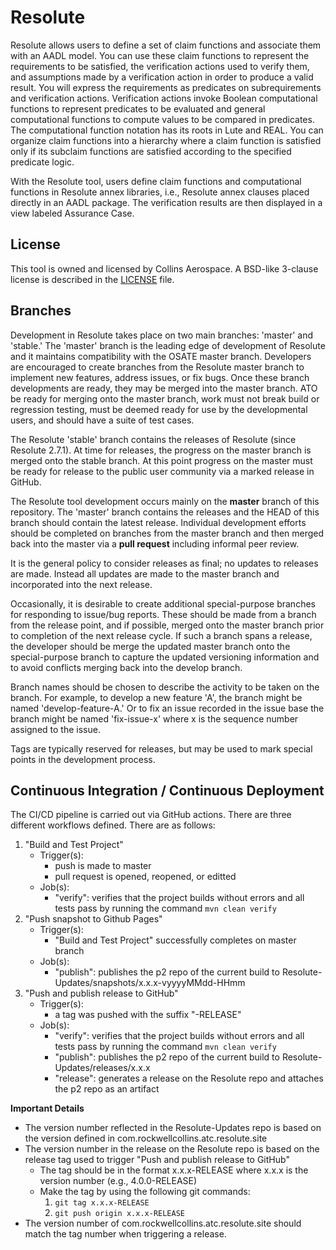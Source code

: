 # Resolute
Resolute allows users to define a set of claim functions and associate them with an AADL model. You can use these claim functions to represent the requirements to be satisfied, the verification actions 
used to verify them, and assumptions made by a verification action in order to produce a valid result. You will express the requirements as predicates on subrequirements and verification actions. Verification 
actions invoke Boolean computational functions to represent predicates to be evaluated and general computational functions to compute values to be compared in predicates. The computational function notation 
has its roots in Lute and REAL. You can organize claim functions into a hierarchy where a claim function is satisfied only if its subclaim functions are satisfied according to the specified predicate logic.

With the Resolute tool, users define claim functions and computational functions in Resolute annex libraries, i.e., Resolute annex clauses placed directly in an AADL package. The verification results are then displayed in a view labeled Assurance Case. 

## License

This tool is owned and licensed by Collins Aerospace.  A BSD-like 3-clause license is described in the [LICENSE](https://github.com/loonwerks/formal-methods-workbench/blob/master/LICENSE) file.

## Branches

Development in Resolute takes place on two main branches: 'master' and
'stable.'  The 'master' branch is the leading edge of development of
Resolute and it maintains compatibility with the OSATE master branch.
Developers are encouraged to create branches from the Resolute master
branch to implement new features, address issues, or fix bugs. Once
these branch developments are ready, they may be merged into the 
master branch. ATO be ready for merging onto the master branch,
work must not break build or regression testing, must be deemed
ready for use by the developmental users, and should have a suite
of test cases.

The Resolute 'stable' branch contains the releases of Resolute (since
Resolute 2.7.1).  At time for releases, the progress on the master
branch is merged onto the stable branch.  At this point progress
on the master must be ready for release to the public user community
via a marked release in GitHub.

The Resolute tool development occurs mainly on the **master** branch
of this repository.  The 'master' branch contains the releases and the
HEAD of this branch should contain the latest release.  Individual
development efforts should be completed on branches from the master
branch and then merged back into the master via a **pull request**
including informal peer review.

It is the general policy to consider releases as final; no updates to
releases are made.  Instead all updates are made to the master branch
and incorporated into the next release.

Occasionally, it is desirable to create additional special-purpose
branches for responding to issue/bug reports. These should be made
from a branch from the release point, and if possible, merged onto the
master branch prior to completion of the next release cycle. If such
a branch spans a release, the developer should be merge the updated
master branch onto the special-purpose branch to capture the updated
versioning information and to avoid conflicts merging back into the
develop branch.

Branch names should be chosen to describe the activity to be taken on
the branch.  For example, to develop a new feature 'A', the branch
might be named 'develop-feature-A.'  Or to fix an issue recorded in
the issue base the branch might be named 'fix-issue-x' where x is the
sequence number assigned to the issue.

Tags are typically reserved for releases, but may be used to mark special points in the development process.

## Continuous Integration / Continuous Deployment
The CI/CD pipeline is carried out via GitHub actions. There are three different workflows defined. There are as follows:
   1. "Build and Test Project"
      - Trigger(s): 
         * push is made to master 
         * pull request is opened, reopened, or editted
      - Job(s):
         * "verify": verifies that the project builds without errors and all tests pass by running the command `mvn clean verify` 
   2. "Push snapshot to Github Pages"
      - Trigger(s):
         * "Build and Test Project" successfully completes on master branch
      - Job(s):
         * "publish": publishes the p2 repo of the current build to Resolute-Updates/snapshots/x.x.x-vyyyyMMdd-HHmm
   3. "Push and publish release to GitHub"
      - Trigger(s):
         * a tag was pushed with the suffix "-RELEASE"
      - Job(s): 
         * "verify": verifies that the project builds without errors and all tests pass by running the command `mvn clean verify` 
         * "publish": publishes the p2 repo of the current build to Resolute-Updates/releases/x.x.x
         * "release": generates a release on the Resolute repo and attaches the p2 repo as an artifact

**Important Details** 
- The version number reflected in the Resolute-Updates repo is based on the version defined in com.rockwellcollins.atc.resolute.site 
- The version number in the release on the Resolute repo is based on the release tag used to trigger "Push and publish release to GitHub"
   * The tag should be in the format x.x.x-RELEASE where x.x.x is the version number (e.g., 4.0.0-RELEASE)
   * Make the tag by using the following git commands:
      1. `git tag x.x.x-RELEASE`
      2. `git push origin x.x.x-RELEASE`
- The version number of com.rockwellcollins.atc.resolute.site should match the tag number when triggering a release.
